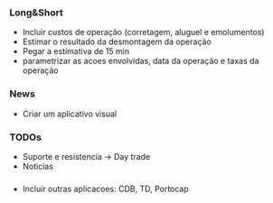 ### Long&Short

- Incluir custos de operação (corretagem, aluguel e emolumentos)
- Estimar o resultado da desmontagem da operação
- Pegar a estimativa de 15 min
- parametrizar as acoes envolvidas, data da operação e taxas da operação


### News
- Criar um aplicativo visual

### TODOs

- Suporte e resistencia -> Day trade
- Noticias

### 
- Incluir outras aplicacoes: CDB, TD, Portocap
